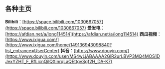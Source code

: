

## 各种主页

**Bilibili**：[https://space.bilibili.com/1030667057](https://space.bilibili.com/1030667057) 
**爱发电**：[https://afdian.net/a/long114514](https://afdian.net/a/long114514)
**西瓜视频**：[https://www.ixigua.com/](https://www.ixigua.com/home/149136943098840?list_entrance=UserCenter) 
**抖音**：[https://www.douyin.com/](https://www.douyin.com/user/MS4wLjABAAAA2GlR2urLBVP3MQ4MOS1DJexYZHT_F_BfLicnQiIQXinrqLaQEttgvSgf2H_DA-K7)

